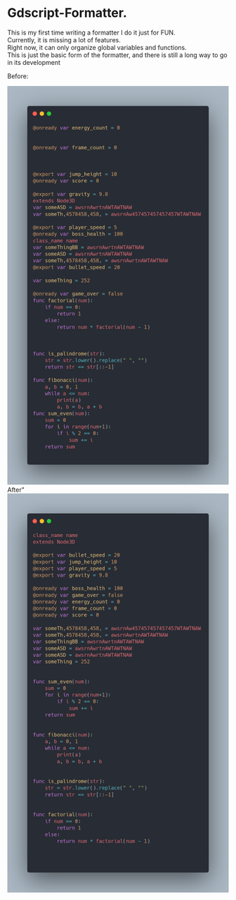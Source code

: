 # Gdscript-Formatter.
This is my first time writing a formatter I do it just for FUN.  
Currently, it is missing a lot of features.  
Right now, it can only organize global variables and functions.  
This is just the basic form of the formatter, and there is still a long way to go in its development

Before:
<div align="center">
  <img src="images/before.png" alt="Before"
</div>

<div align="left">
  After"
</div>

<div align="center">
  <img src="images/after.png" alt="After"
</div>
